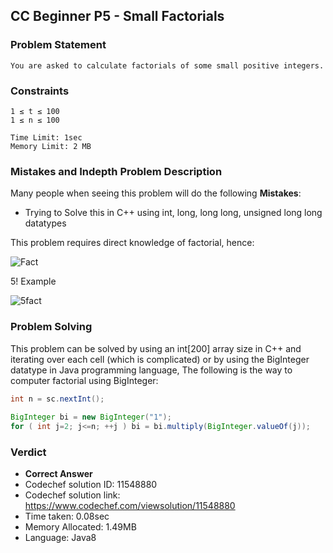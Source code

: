 ## CC Beginner P5 - Small Factorials

### Problem Statement

```
You are asked to calculate factorials of some small positive integers.
```

### Constraints

```
1 ≤ t ≤ 100
1 ≤ n ≤ 100

Time Limit: 1sec
Memory Limit: 2 MB
```

### Mistakes and Indepth Problem Description

Many people when seeing this problem will do the following **Mistakes**: 

- Trying to Solve this in C++ using int, long, long long, unsigned long long datatypes

This problem requires direct knowledge of factorial, hence:

![Fact](https://wikimedia.org/api/rest_v1/media/math/render/svg/2d272d2bb141519824f2df4458c2670f117d234f)

5! Example

![5fact](https://wikimedia.org/api/rest_v1/media/math/render/svg/0ca46f9dbe0448adb8bdb51d3ca0c5097b945ed2)

### Problem Solving

This problem can be solved by using an int[200] array size in C++ and iterating over each cell (which is complicated) or by using the BigInteger datatype in Java programming language, The following is the way to computer factorial using BigInteger:

```Java
int n = sc.nextInt();
            
BigInteger bi = new BigInteger("1");
for ( int j=2; j<=n; ++j ) bi = bi.multiply(BigInteger.valueOf(j));
```

### Verdict

- **Correct Answer**
- Codechef solution ID: 11548880
- Codechef solution link: https://www.codechef.com/viewsolution/11548880
- Time taken: 0.08sec
- Memory Allocated: 1.49MB
- Language: Java8
